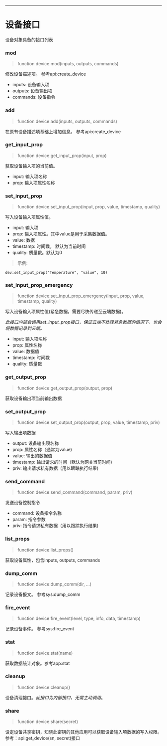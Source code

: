 ---

# 设备接口

设备对象具备的接口列表


### mod
> function device:mod(inputs, outputs, commands)

修改设备描述项。 参考api:create_device

* inputs: 设备输入项
* outputs: 设备输出项
* commands: 设备指令


### add
> function device:add(inputs, outputs, commands)

在原有设备描述项基础上增加信息。 参考api:create_device


### get_input_prop
> function device:get_input_prop(input, prop)

获取设备输入项的当前值。

* input: 输入项名称
* prop: 输入项属性名称


### set_input_prop
> function device:set_input_prop(input, prop, value, timestamp, quality)

写入设备输入项属性值。

* input: 输入项
* prop: 输入项属性。其中value是用于采集数据值。
* value: 数据
* timestamp: 时间戳。 默认为当前时间
* quality: 质量戳。默认为0


> 示例:
```
dev:set_input_prop("Temperature", "value", 10)
```


### set_input_prop_emergency
> function device:set_input_prop_emergency(input, prop, value, timestamp, quality)

写入设备输入项属性值(紧急数据，需要尽快传递至云端数据)。
 
*此接口内部会调用set_input_prop接口，保证云端不处理紧急数据的情况下，也会将数据记录到云端。*

* input: 输入项名称
* prop: 属性名称
* value: 数据值
* timestamp: 时间戳
* quality: 质量戳


### get_output_prop
> function device:get_output_prop(output, prop)

获取设备输出项当前输出数据


### set_output_prop
> function device:set_output_prop(output, prop, value, timestamp, priv)

写入输出项数据
* output: 设备输出项名称
* prop: 属性名称（通常为value)
* value: 输出的数据值
* timestamp: 输出请求的时间（默认为网关当前时间)
* priv: 输出请求私有数据（用以跟踪执行结果)


### send_command
> function device:send_command(command, param, priv)

发送设备控制指令
* command: 设备指令名称
* param: 指令参数
* priv: 指令请求私有数据（用以跟踪执行结果)


### list_props
> function device:list_props()

获取设备属性，包含inputs, outputs, commands


### dump_comm
> function device:dump_comm(dir, ...)

记录设备报文。 参考sys:dump_comm


### fire_event
> function device:fire_event(level, type, info, data, timestamp)

记录设备事件。 参考sys:fire_event


### stat
> function device:stat(name)

获取数据统计对象。参考app:stat


### cleanup
> function device:cleanup()

设备清理接口。*此接口为内部接口，无需主动调用*。

### share
> function device:share(secret)

设定设备共享密钥，知晓此密钥的其他应用可以获取设备输入项数据的写入权限。
参考：api:get_device(sn, secret)接口

